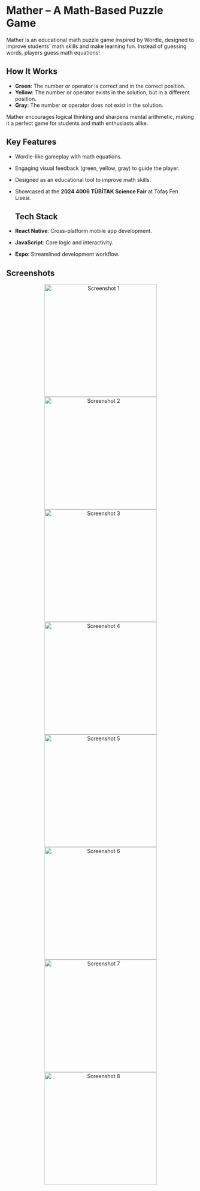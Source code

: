 # Mather – A Math-Based Puzzle Game

Mather is an educational math puzzle game inspired by Wordle, designed to improve students' math skills and make learning fun. Instead of guessing words, players guess math equations!

## How It Works

- **Green**: The number or operator is correct and in the correct position.  
- **Yellow**: The number or operator exists in the solution, but in a different position.  
- **Gray**: The number or operator does not exist in the solution.

Mather encourages logical thinking and sharpens mental arithmetic, making it a perfect game for students and math enthusiasts alike.

## Key Features

- Wordle-like gameplay with math equations.
- Engaging visual feedback (green, yellow, gray) to guide the player.
- Designed as an educational tool to improve math skills.
- Showcased at the **2024 4006 TÜBİTAK Science Fair** at Tofaş Fen Lisesi.

  ## Tech Stack

- **React Native**: Cross-platform mobile app development.
- **JavaScript**: Core logic and interactivity.
- **Expo**: Streamlined development workflow.

## Screenshots
<p align="center">

<p align="center">
  <img src="https://raw.githubusercontent.com/selmanyalcinn/2022-Portfolio/main/Mather/Mather%20Screenshots/1664619477083.jpg" width="300" alt="Screenshot 1" />
  <img src="https://raw.githubusercontent.com/selmanyalcinn/2022-Portfolio/main/Mather/Mather%20Screenshots/1664619477106.jpg" width="300" alt="Screenshot 2" />
  <img src="https://raw.githubusercontent.com/selmanyalcinn/2022-Portfolio/main/Mather/Mather%20Screenshots/1664619477131.jpg" width="300" alt="Screenshot 3" />
  <img src="https://raw.githubusercontent.com/selmanyalcinn/2022-Portfolio/main/Mather/Mather%20Screenshots/1664619477155.jpg" width="300" alt="Screenshot 4" />
  <img src="https://raw.githubusercontent.com/selmanyalcinn/2022-Portfolio/main/Mather/Mather%20Screenshots/1664619477176.jpg" width="300" alt="Screenshot 5" />
  <img src="https://raw.githubusercontent.com/selmanyalcinn/2022-Portfolio/main/Mather/Mather%20Screenshots/1664619477198.jpg" width="300" alt="Screenshot 6" />
  <img src="https://raw.githubusercontent.com/selmanyalcinn/2022-Portfolio/main/Mather/Mather%20Screenshots/1664619477217.jpg" width="300" alt="Screenshot 7" />
  <img src="https://raw.githubusercontent.com/selmanyalcinn/2022-Portfolio/main/Mather/Mather%20Screenshots/1664619477236.jpg" width="300" alt="Screenshot 8" />
</p>


</p>

